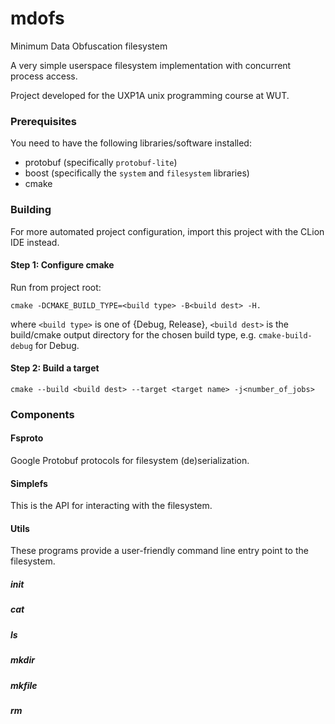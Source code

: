 # mdofs

Minimum Data Obfuscation filesystem

A very simple userspace filesystem implementation with concurrent process access.

Project developed for the UXP1A unix programming course at WUT.

### Prerequisites

You need to have the following libraries/software installed:

* protobuf (specifically `protobuf-lite`)
* boost (specifically the `system` and `filesystem` libraries)
* cmake

### Building

For more automated project configuration, import this project with the CLion IDE instead.

#### Step 1: Configure cmake

Run from project root:

`cmake -DCMAKE_BUILD_TYPE=<build type> -B<build dest> -H.`

where `<build type>` is one of {Debug, Release},
`<build dest>` is the build/cmake output directory for the chosen build type, e.g. `cmake-build-debug` for Debug.

#### Step 2: Build a target

`cmake --build <build dest> --target <target name> -j<number_of_jobs>`

### Components

#### Fsproto

Google Protobuf protocols for filesystem (de)serialization.

#### Simplefs

This is the API for interacting with the filesystem.

#### Utils

These programs provide a user-friendly command line entry point to the filesystem.

##### init

##### cat

##### ls

##### mkdir

##### mkfile

##### rm
